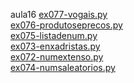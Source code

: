 aula16 
<a href='https://gabrielryanft.github.io/learning/cursoemvideo/python/exerciciospython/aula16/ex077-vogais.py/' target='_blank' rel='next'>ex077-vogais.py</a><br/>
<a href='https://gabrielryanft.github.io/learning/cursoemvideo/python/exerciciospython/aula16/ex076-produtoseprecos.py/' target='_blank' rel='next'>ex076-produtoseprecos.py</a><br/>
<a href='https://gabrielryanft.github.io/learning/cursoemvideo/python/exerciciospython/aula16/ex075-listadenum.py/' target='_blank' rel='next'>ex075-listadenum.py</a><br/>
<a href='https://gabrielryanft.github.io/learning/cursoemvideo/python/exerciciospython/aula16/ex073-enxadristas.py/' target='_blank' rel='next'>ex073-enxadristas.py</a><br/>
<a href='https://gabrielryanft.github.io/learning/cursoemvideo/python/exerciciospython/aula16/ex072-numextenso.py/' target='_blank' rel='next'>ex072-numextenso.py</a><br/>
<a href='https://gabrielryanft.github.io/learning/cursoemvideo/python/exerciciospython/aula16/ex074-numsaleatorios.py/' target='_blank' rel='next'>ex074-numsaleatorios.py</a><br/>
